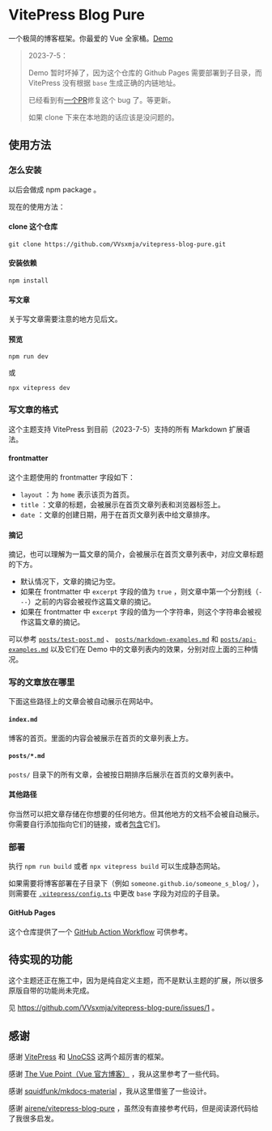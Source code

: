 # VitePress Blog Pure

一个极简的博客框架。你最爱的 Vue 全家桶。[Demo](https://vvsxmja.github.io/vitepress-blog-pure/)

> 2023-7-5：
> 
> Demo 暂时坏掉了，因为这个仓库的 Github Pages 需要部署到子目录，而 VitePress 没有根据 `base` 生成正确的内链地址。
> 
> 已经看到有[一个PR](https://github.com/vuejs/vitepress/pull/2578)修复这个 bug 了。等更新。
>
> 如果 clone 下来在本地跑的话应该是没问题的。

## 使用方法

### 怎么安装

以后会做成 npm package 。

现在的使用方法：

#### clone 这个仓库

```shell
git clone https://github.com/VVsxmja/vitepress-blog-pure.git
```

#### 安装依赖

```shell
npm install
```

#### 写文章

关于写文章需要注意的地方见后文。

#### 预览

```shell
npm run dev
```

或

```shell
npx vitepress dev
```

### 写文章的格式

这个主题支持 VitePress 到目前（2023-7-5）支持的所有 Markdown 扩展语法。

#### frontmatter

这个主题使用的 frontmatter 字段如下：

- `layout` ：为 `home` 表示该页为首页。
- `title` ：文章的标题，会被展示在首页文章列表和浏览器标签上。
- `date` ：文章的创建日期，用于在首页文章列表中给文章排序。

#### 摘记

摘记，也可以理解为一篇文章的简介，会被展示在首页文章列表中，对应文章标题的下方。

- 默认情况下，文章的摘记为空。
- 如果在 frontmatter 中 `excerpt` 字段的值为 `true` ，则文章中第一个分割线（`---`）之前的内容会被视作这篇文章的摘记。
- 如果在 frontmatter 中 `excerpt` 字段的值为一个字符串，则这个字符串会被视作这篇文章的摘记。

可以参考 [`posts/test-post.md`](posts/test-post.md) 、 [`posts/markdown-examples.md`](posts/markdown-examples.md) 和 [`posts/api-examples.md`](posts/api-examples.md) 以及它们在 Demo 中的文章列表内的效果，分别对应上面的三种情况。

### 写的文章放在哪里

下面这些路径上的文章会被自动展示在网站中。

#### `index.md`

博客的首页。里面的内容会被展示在首页的文章列表上方。

#### `posts/*.md`

`posts/` 目录下的所有文章，会被按日期排序后展示在首页的文章列表中。

#### 其他路径

你当然可以把文章存储在你想要的任何地方。但其他地方的文档不会被自动展示。你需要自行添加指向它们的链接，或者[包含](https://vitepress.dev/guide/markdown#markdown-file-inclusion)它们。

### 部署

执行 `npm run build` 或者 `npx vitepress build` 可以生成静态网站。

如果需要将博客部署在子目录下（例如 `someone.github.io/someone_s_blog/` ），则需要在 [`.vitepress/config.ts`](.vitepress/config.ts) 中更改 `base` 字段为对应的子目录。

#### GitHub Pages

这个仓库提供了一个 [GitHub Action Workflow](.github/workflows/pages.yml) 可供参考。

## 待实现的功能

这个主题还正在施工中，因为是纯自定义主题，而不是默认主题的扩展，所以很多原版自带的功能尚未完成。

见 https://github.com/VVsxmja/vitepress-blog-pure/issues/1 。

## 感谢

感谢 [VitePress](https://github.com/vuejs/vitepress) 和 [UnoCSS](https://github.com/unocss/unocss) 这两个超厉害的框架。

感谢 [The Vue Point（Vue 官方博客）](https://github.com/vuejs/blog) ，我从这里参考了一些代码。

感谢 [squidfunk/mkdocs-material](https://github.com/squidfunk/mkdocs-material) ，我从这里借鉴了一些设计。

感谢 [airene/vitepress-blog-pure](https://github.com/airene/vitepress-blog-pure) ，虽然没有直接参考代码，但是阅读源代码给了我很多启发。